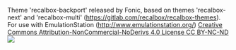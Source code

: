 Theme 'recalbox-backport' released by Fonic, based on themes 'recalbox-next' and 'recalbox-multi' (https://gitlab.com/recalbox/recalbox-themes).
For use with EmulationStation (http://www.emulationstation.org/)
[Creative Commons Attribution-NonCommercial-NoDerivs 4.0 License CC BY-NC-ND](https://creativecommons.org/licenses/by-nc-nd/4.0/) ![](https://i.creativecommons.org/l/by-nc-nd/4.0/88x31.png)

